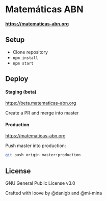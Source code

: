 # Matemáticas ABN

#### https://matematicas-abn.org

## Setup

- Clone repository
- `npm install`
- `npm start`

## Deploy

#### Staging (beta)

https://beta.matematicas-abn.org

Create a PR and merge into master

#### Production

https://matematicas-abn.org

Push master into production:

```bash
git push origin master:production
```

## License

GNU General Public License v3.0

Crafted with loove by @danigb and @mi-mina
